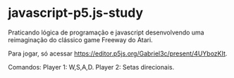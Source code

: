 # javascript-p5.js-study
Praticando lógica de programação e javascript desenvolvendo uma reimaginação do clássico game Freeway do Atari.

Para jogar, só acessar https://editor.p5js.org/Gabriel3c/present/4UYbozKIt.

Comandos: 
Player 1: W,S,A,D. 
Player 2: Setas direcionais.


